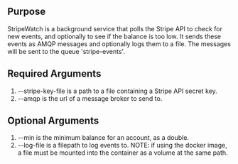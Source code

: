 ## Purpose
StripeWatch is a background service that polls the Stripe API to check for new events, and optionally to see if the balance is too low.
It sends these events as AMQP messages and optionally logs them to a file.
The messages will be sent to the queue 'stripe-events'.

## Required Arguments
1. --stripe-key-file is a path to a file containing a Stripe API secret key.
2. --amqp is the url of a message broker to send to.
## Optional Arguments
1. --min is the minimum balance for an account, as a double.
2. --log-file is a filepath to log events to. NOTE: if using the docker image, a file must be mounted into the container as a volume at the same path.
